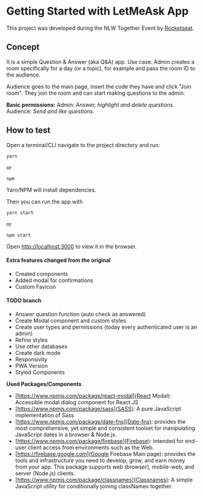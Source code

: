 # Getting Started with LetMeAsk App

This project was developed during the NLW Together Event by [Rocketseat](https://www.rocketseat.com.br).

## Concept

It is a simple Question & Answer (aka Q&A) app.
Use case:
Admin creates a room specifically for a day (or a topic), for example and pass the room ID to the audience.

Audience goes to the main page, insert the code they have and click "Join room".
They join the room and can start making questions to the admin.

**Basic permissions:**
Admin: _Answer, highlight and delete questions._
Audience: _Send and like questions._

## How to test

Open a terminal/CLI navigate to the project directory and run:

`yarn`

or

`npm`

Yarn/NPM will install dependencies.

Then you can run the app with

`yarn start`

or

`npm start`

Open [http://localhost:3000](http://localhost:3000) to view it in the browser.

#### Extra features changed from the original

- Created components
- Added modal for confirmations
- Custom Favicon

#### TODO branch

- Answer question function (auto check as answered)
- Create Modal component and custom styles
- Create user types and permissions (today every authenticated user is an admin)
- Refine styles
- Use other databases
- Create dark mode
- Responsivity
- PWA Version
- Styled Components

**Used Packages/Components**

- [https://www.npmjs.com/package/react-modal](React Modal): Accessible modal dialog component for React.JS
- [https://www.npmjs.com/package/sass](SASS): A pure JavaScript implementation of Sass
- [https://www.npmjs.com/package/date-fns](Date-fns): provides the most comprehensive, yet simple and consistent toolset
  for manipulating JavaScript dates in a browser & Node.js.
- [https://www.npmjs.com/package/firebase](Firebase): Intended for end-user client access from environments such as the Web.
- [https://firebase.google.com](Google Firebase Main page): provides the tools and infrastructure you need to develop, grow, and earn money from your app. This package supports web (browser), mobile-web, and server (Node.js) clients.
- [https://www.npmjs.com/package/classnames](Classnames): A simple JavaScript utility for conditionally joining classNames together.
